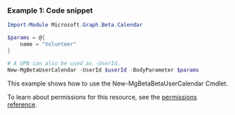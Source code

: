 ### Example 1: Code snippet

```powershellImport-Module Microsoft.Graph.Beta.Calendar

$params = @{
	name = "Volunteer"
}

# A UPN can also be used as -UserId.
New-MgBetaUserCalendar -UserId $userId -BodyParameter $params
```
This example shows how to use the New-MgBetaBetaUserCalendar Cmdlet.
To learn about permissions for this resource, see the [permissions reference](/graph/permissions-reference).

